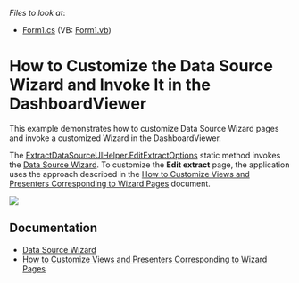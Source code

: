 *Files to look at*:

* [Form1.cs](./CS/Custom_Extract_Data_Source_Wizard/Form1.cs) (VB: [Form1.vb](./VB/Custom_Extract_Data_Source_Wizard/Form1.vb))

# How to Customize the Data Source Wizard and Invoke It in the DashboardViewer

This example demonstrates how to customize Data Source Wizard pages and invoke a customized Wizard in the DashboardViewer.

The [ExtractDataSourceUIHelper.EditExtractOptions](https://docs.devexpress.com/Dashboard/DevExpress.DashboardWin.ExtractDataSourceUIHelper.EditExtractOptions(DevExpress.DashboardCommon.DashboardExtractDataSource-DevExpress.DashboardWin.EditExtractOptionsContext)) static method invokes the [Data Source Wizard](https://docs.devexpress.com/Dashboard/17652/).
To customize the **Edit extract** page, the application uses the approach described in the [How to Customize Views and Presenters Corresponding to Wizard Pages](https://docs.devexpress.com/Dashboard/18293/) document.

![](https://github.com/DevExpress-Examples/how-to-customize-extractdatasource-wizard/blob/18.2.3%2B/images/Screenshot.png)

## Documentation

- [Data Source Wizard](http://docs.devexpress.com/Dashboard/17652)
- [How to Customize Views and Presenters Corresponding to Wizard Pages](http://docs.devexpress.com/Dashboard/18293)
